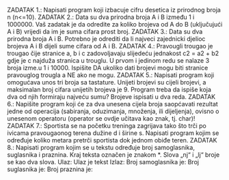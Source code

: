 ZADATAK 1.:
Napisati program koji izbacuje cifru desetica iz prirodnog broja n (n<=10).
ZADATAK 2.:
Data su dva prirodna broja A i B između 1 i 1000000. Vaš zadatak je da odredite za koliko brojeva od A do B (uključujući A i B) vrijedi da im je suma cifara prost broj.
ZADATAK 3.:
Data su dva prirodna broja A i B. Potrebno je odrediti da li najveci zajednicki
djelioc brojeva A i B dijeli sume cifara od A i B.
ZADATAK 4.:
Pravougli trougao je trougao čije stranice a, b i c zadovoljavaju slijedeću jednakost c2 = a2 + b2 gdje je c najduža stranica u trouglu. U prvom i jedinom redu se nalaze 3 broja izme.u 1 i 10000. Ispišite DA ukoliko dati brojevi mogu biti stranice pravouglog trougla a NE ako ne mogu.
ZADATAK 5.:
Napisati program koji omogućava unos tri broja sa tastature. Unijeti brojevi su cijeli brojevi, a maksimalan broj cifara unijetih brojeva je 9. Program treba da ispiše koja dva od njih formiraju najveću sumu? Brojeve ispisati u dva reda.
ZADATAK 6.:
Napišite program koji će za dva unesena cijela broja saopćavati rezultat jedne od operacija (sabiranja, oduzimanja, množenja, ili dijeljenja), ovisno o unesenom operatoru (operator se ovdje učitava kao znak, tj. char)!
ZADATAK 7.: Sportista se na početku treninga zagrijava tako što trči po ivicama pravougaonog terena dužine d i širine s. Napisati program kojim se određuje koliko metara pretrči sportista dok jednom obiđe teren.
ZADATAK 8.: Napisati program kojim se u tekstu određuje broj samoglasnika, suglasnika i praznina. Kraj teksta označen je znakom *. Slova „nj“ i „lj“ broje se kao dva slova.
Ulaz:
Ulaz je tekst
Izlaz:
Broj samoglasnika je:
Broj suglasnika je:
Broj praznina je:
